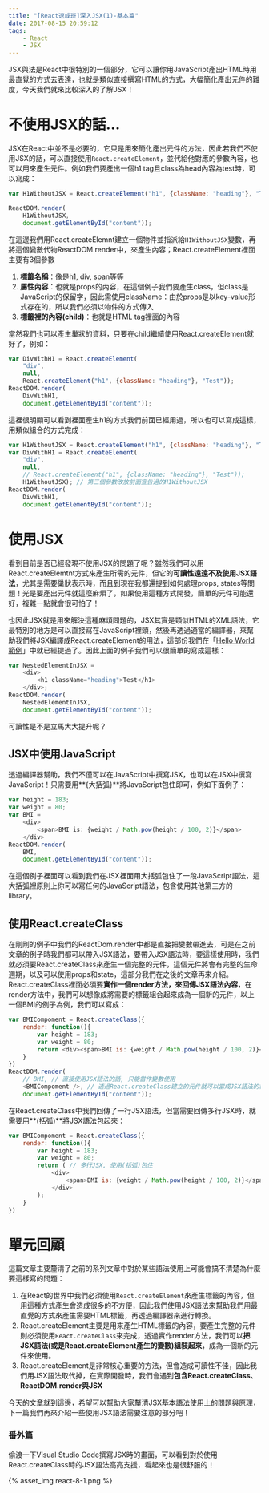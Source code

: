 ```yaml
---
title: "[React速成班]深入JSX(1)-基本篇"
date: 2017-08-15 20:59:12
tags:
    - React
    - JSX
---
```


JSX與法是React中很特別的一個部分，它可以讓你用JavaScript產出HTML時用最直覺的方式去表達，也就是類似直接撰寫HTML的方式，大幅簡化產出元件的難度，今天我們就來比較深入的了解JSX！

<!-- more -->

# 不使用JSX的話...

JSX在React中並不是必要的，它只是用來簡化產出元件的方法，因此若我們不使用JSX的話，可以直接使用`React.createElement`，並代給他對應的參數內容，也可以用來產生元件。例如我們要產出一個h1 tag且class為head內容為test時，可以寫成：

```javascript
var H1WithoutJSX = React.createElement("h1", {className: "heading"}, "Test");

ReactDOM.render(
    H1WithoutJSX, 
    document.getElementById("content"));
```

在這邊我們用React.createElemnt建立一個物件並指派給`H1WithoutJSX`變數，再將這個變數代物ReactDOM.render中，來產生內容；React.createElement裡面主要有3個參數

1.  **標籤名稱**：像是h1, div, span等等
2.  **屬性內容**：也就是props的內容，在這個例子我們要產生class，但class是JavaScript的保留字，因此需使用className：由於props是以key-value形式存在的，所以我們必須以物件的方式傳入
3.  **標籤裡的內容(child)**：也就是HTML tag裡面的內容

當然我們也可以產生巢狀的資料，只要在child繼續使用React.createElement就好了，例如：

```javascript
var DivWithH1 = React.createElement(
    "div",
    null,
    React.createElement("h1", {className: "heading"}, "Test"));
ReactDOM.render(
    DivWithH1, 
    document.getElementById("content"));
```

這裡很明顯可以看到裡面產生h1的方式我們前面已經用過，所以也可以寫成這樣，用類似組合的方式完成：

```javascript
var H1WithoutJSX = React.createElement("h1", {className: "heading"}, "Test");
var DivWithH1 = React.createElement(
    "div",
    null,
    // React.createElement("h1", {className: "heading"}, "Test"));
    H1WithoutJSX); // 第三個參數改放前面宣告過的H1WithoutJSX
ReactDOM.render(
    DivWithH1, 
    document.getElementById("content"));
```

# 使用JSX

看到目前是否已經發現不使用JSX的問題了呢？雖然我們可以用React.createElemtnt方式來產生所需的元件，但它的**可讀性遠遠不及使用JSX語法**，尤其是需要巢狀表示時，而且到現在我都還提到如何處理props, states等問題！光是要產出元件就這麼麻煩了，如果使用這種方式開發，簡單的元件可能還好，複雜一點就會很可怕了！

也因此JSX就是用來解決這種麻煩問題的，JSX其實是類似HTML的XML語法，它最特別的地方是可以直接寫在JavaScript裡頭，然後再透過適當的編譯器，來幫助我們將JSX編譯成React.createElement的用法，這部份我們在「[Hello World範例](https://dotblogs.com.tw/wellwind/2016/03/04/react-tutorial-1)」中就已經提過了。因此上面的例子我們可以很簡單的寫成這樣：

```javascript
var NestedElementInJSX = 
    <div>
        <h1 className="heading">Test</h1>
    </div>;
ReactDOM.render(
    NestedElementInJSX, 
    document.getElementById("content"));
```

可讀性是不是立馬大大提升呢？

## JSX中使用JavaScript

透過編譯器幫助，我們不僅可以在JavaScript中撰寫JSX，也可以在JSX中撰寫JavaScript！只需要用**{大括弧}**將JavaScript包住即可，例如下面例子：

```javascript
var height = 183;
var weight = 80;
var BMI = 
    <div>
        <span>BMI is: {weight / Math.pow(height / 100, 2)}</span>
    </div>
ReactDOM.render(
    BMI, 
    document.getElementById("content"));
```

在這個例子裡面可以看到我們在JSX裡面用大括弧包住了一段JavaScript語法，這大括弧裡原則上你可以寫任何的JavaScript語法，包含使用其他第三方的library。

## 使用React.createClass

在剛剛的例子中我們的ReactDom.render中都是直接把變數帶進去，可是在之前文章的例子時我們都可以帶入JSX語法，要帶入JSX語法時，要這樣使用時，我們就必須要React.createClass來產生一個完整的元件，這個元件將會有完整的生命週期，以及可以使用props和state，這部分我們在之後的文章再來介紹。React.createClass裡面必須要**實作一個render方法，來回傳JSX語法內容**，在render方法中，我們可以想像成將需要的標籤組合起來成為一個新的元件，以上一個BMI的例子為例，我們可以寫成：

```javascript
var BMICompoment = React.createClass({
    render: function(){
        var height = 183;
        var weight = 80;
        return <div><span>BMI is: {weight / Math.pow(height / 100, 2)}</span></div>;
    }
})
ReactDOM.render(
    // BMI, // 直接使用JSX語法的話, 只能當作變數使用
    <BMICompoment />, // 透過React.createClass建立的元件就可以當成JSX語法的標籤使用, 而不再只是變數 
    document.getElementById("content"));
```

在React.createClass中我們回傳了一行JSX語法，但當需要回傳多行JSX時，就需要用**(括弧)**將JSX語法包起來：

```javascript
var BMICompoment = React.createClass({
    render: function(){
        var height = 183;
        var weight = 80;
        return ( // 多行JSX, 使用(括弧)包住
            <div>
                <span>BMI is: {weight / Math.pow(height / 100, 2)}</span>
            </div>
        );
    }
})
```

# 單元回顧

這篇文章主要釐清了之前的系列文章中對於某些語法使用上可能會搞不清楚為什麼要這樣寫的問題：

1.  在React的世界中我們必須使用`React.createElement`來產生標籤的內容，但用這種方式產生會造成很多的不方便，因此我們使用JSX語法來幫助我們用最直覺的方式來產生需要HTML標籤，再透過編譯器來進行轉換。
2.  React.createElement主要是用來產生HTML標籤的內容，要產生完整的元件則必須使用`React.createClass`來完成，透過實作render方法，我們可以**把JSX語法(或是React.createElement產生的變數)組裝起來**，成為一個新的元件來使用。
3.  React.createElement是非常核心重要的方法，但會造成可讀性不佳，因此我們用JSX語法取代掉，在實際開發時，我們會遇到**包含React.createClass、ReactDOM.render與JSX**

今天的文章就到這邊，希望可以幫助大家釐清JSX基本語法使用上的問題與原理，下一篇我們再來介紹一些使用JSX語法需要注意的部分吧！

### 番外篇

偷渡一下Visual Studio Code撰寫JSX時的畫面，可以看到對於使用React.createClass時的JSX語法高亮支援，看起來也是很舒服的！

{% asset_img react-8-1.png %}
